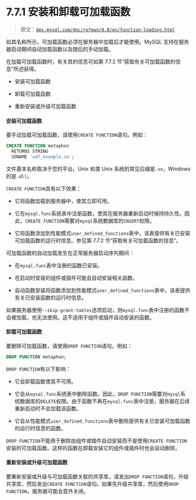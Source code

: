 # 7.7.1 安装和卸载可加载函数

> 原文：[`dev.mysql.com/doc/refman/8.0/en/function-loading.html`](https://dev.mysql.com/doc/refman/8.0/en/function-loading.html)

如其名称所示，可加载函数必须在服务器中加载后才能使用。MySQL 支持在服务器启动期间自动加载函数以及随后的手动加载。

在加载可加载函数时，有关其的信息可如第 7.7.2 节“获取有关可加载函数的信息”所述获得。

+   安装可加载函数

+   卸载可加载函数

+   重新安装或升级可加载函数

#### 安装可加载函数

要手动加载可加载函数，请使用`CREATE FUNCTION`语句。例如：

```sql
CREATE FUNCTION metaphon
  RETURNS STRING
  SONAME 'udf_example.so';
```

文件基本名称取决于您的平台。Unix 和类 Unix 系统的常见后缀是`.so`，Windows 的是`.dll`。

`CREATE FUNCTION`具有以下效果：

+   它将函数加载到服务器中，使其立即可用。

+   它在`mysql.func`系统表中注册函数，使其在服务器重新启动时保持持久性。因此，`CREATE FUNCTION`需要对`mysql`系统数据库的`INSERT`权限。

+   它将函数添加到性能模式`user_defined_functions`表中，该表提供有关已安装可加载函数的运行时信息。参见第 7.7.2 节“获取有关可加载函数的信息”。

可加载函数的自动加载发生在正常服务器启动序列期间：

+   在`mysql.func`表中注册的函数已安装。

+   在启动时安装的组件或插件可能会自动安装相关函数。

+   自动函数安装将函数添加到性能模式`user_defined_functions`表中，该表提供有关已安装函数的运行时信息。

如果服务器使用`--skip-grant-tables`选项启动，则`mysql.func`表中注册的函数不会被加载，也无法使用。这不适用于组件或插件自动安装的函数。

#### 卸载可加载函数

要删除可加载函数，请使用`DROP FUNCTION`语句。例如：

```sql
DROP FUNCTION metaphon;
```

`DROP FUNCTION`有以下影响：

+   它会卸载函数使其不可用。

+   它会从`mysql.func`系统表中删除函数。因此，`DROP FUNCTION`需要对`mysql`系统数据库的`DELETE`权限。由于函数不再在`mysql.func`表中注册，服务器在后续重新启动时不会加载该函数。

+   它会从性能模式`user_defined_functions`表中删除提供有关已安装可加载函数的运行时信息的函数。

`DROP FUNCTION`不能用于删除由组件或插件自动安装而不是使用`CREATE FUNCTION`安装的可加载函数。这样的函数在卸载安装它的组件或插件时也会自动删除。

#### 重新安装或升级可加载函数

要重新安装或升级与可加载函数关联的共享库，请发出`DROP FUNCTION`语句，升级共享库，然后发出`CREATE FUNCTION`语句。如果先升级共享库，然后使用`DROP FUNCTION`，服务器可能会意外关闭。
